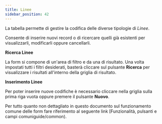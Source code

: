 ```yaml
---
title: Linee
sidebar_position: 42
---
```


La tabella permette di gestire la codifica delle diverse tipologie di *Linee*.

Consente di inserire nuovi record o di ricercare quelli già esistenti per visualizzarli, modificarli oppure cancellarli.

**Ricerca Linee**

La form si compone di un'area di filtro e da una di risultato. Una volta impostati tutti i filtri desiderati, basterà cliccare sul pulsante **Ricerca** per visualizzare i risultati all'interno della griglia di risultato.

**Inserimento Linee**

Per poter inserire nuove codifiche è necessario cliccare nella griglia sulla prima riga vuota oppure premere il pulsante **Nuovo**.

Per tutto quanto non dettagliato in questo documento sul funzionamento comune delle form fare riferimento al seguente link [Funzionalità, pulsanti e campi comuniguide/common).